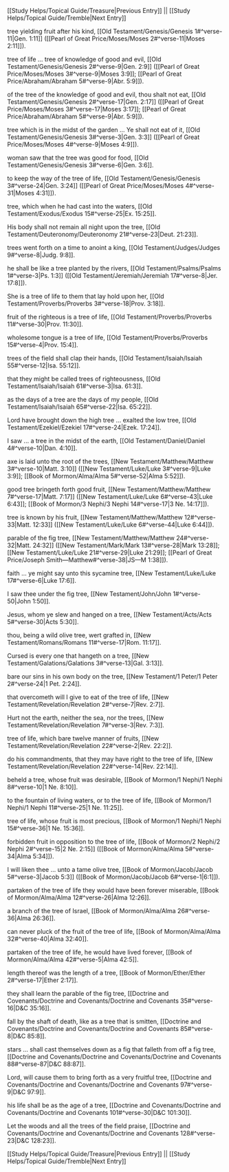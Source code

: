 [[Study Helps/Topical Guide/Treasure|Previous Entry]]  ||  [[Study Helps/Topical Guide/Tremble|Next Entry]]

 tree yielding fruit after his kind, [[Old Testament/Genesis/Genesis 1#^verse-11|Gen. 1:11]] ([[Pearl of Great Price/Moses/Moses 2#^verse-11|Moses 2:11]]).

 tree of life ... tree of knowledge of good and evil, [[Old Testament/Genesis/Genesis 2#^verse-9|Gen. 2:9]] ([[Pearl of Great Price/Moses/Moses 3#^verse-9|Moses 3:9]]; [[Pearl of Great Price/Abraham/Abraham 5#^verse-9|Abr. 5:9]]).

 of the tree of the knowledge of good and evil, thou shalt not eat, [[Old Testament/Genesis/Genesis 2#^verse-17|Gen. 2:17]] ([[Pearl of Great Price/Moses/Moses 3#^verse-17|Moses 3:17]]; [[Pearl of Great Price/Abraham/Abraham 5#^verse-9|Abr. 5:9]]).

 tree which is in the midst of the garden ... Ye shall not eat of it, [[Old Testament/Genesis/Genesis 3#^verse-3|Gen. 3:3]] ([[Pearl of Great Price/Moses/Moses 4#^verse-9|Moses 4:9]]).

 woman saw that the tree was good for food, [[Old Testament/Genesis/Genesis 3#^verse-6|Gen. 3:6]].

 to keep the way of the tree of life, [[Old Testament/Genesis/Genesis 3#^verse-24|Gen. 3:24]] ([[Pearl of Great Price/Moses/Moses 4#^verse-31|Moses 4:31]]).

 tree, which when he had cast into the waters, [[Old Testament/Exodus/Exodus 15#^verse-25|Ex. 15:25]].

 His body shall not remain all night upon the tree, [[Old Testament/Deuteronomy/Deuteronomy 21#^verse-23|Deut. 21:23]].

 trees went forth on a time to anoint a king, [[Old Testament/Judges/Judges 9#^verse-8|Judg. 9:8]].

 he shall be like a tree planted by the rivers, [[Old Testament/Psalms/Psalms 1#^verse-3|Ps. 1:3]] ([[Old Testament/Jeremiah/Jeremiah 17#^verse-8|Jer. 17:8]]).

 She is a tree of life to them that lay hold upon her, [[Old Testament/Proverbs/Proverbs 3#^verse-18|Prov. 3:18]].

 fruit of the righteous is a tree of life, [[Old Testament/Proverbs/Proverbs 11#^verse-30|Prov. 11:30]].

 wholesome tongue is a tree of life, [[Old Testament/Proverbs/Proverbs 15#^verse-4|Prov. 15:4]].

 trees of the field shall clap their hands, [[Old Testament/Isaiah/Isaiah 55#^verse-12|Isa. 55:12]].

 that they might be called trees of righteousness, [[Old Testament/Isaiah/Isaiah 61#^verse-3|Isa. 61:3]].

 as the days of a tree are the days of my people, [[Old Testament/Isaiah/Isaiah 65#^verse-22|Isa. 65:22]].

 Lord have brought down the high tree ... exalted the low tree, [[Old Testament/Ezekiel/Ezekiel 17#^verse-24|Ezek. 17:24]].

 I saw ... a tree in the midst of the earth, [[Old Testament/Daniel/Daniel 4#^verse-10|Dan. 4:10]].

 axe is laid unto the root of the trees, [[New Testament/Matthew/Matthew 3#^verse-10|Matt. 3:10]] ([[New Testament/Luke/Luke 3#^verse-9|Luke 3:9]]; [[Book of Mormon/Alma/Alma 5#^verse-52|Alma 5:52]]).

 good tree bringeth forth good fruit, [[New Testament/Matthew/Matthew 7#^verse-17|Matt. 7:17]] ([[New Testament/Luke/Luke 6#^verse-43|Luke 6:43]]; [[Book of Mormon/3 Nephi/3 Nephi 14#^verse-17|3 Ne. 14:17]]).

 tree is known by his fruit, [[New Testament/Matthew/Matthew 12#^verse-33|Matt. 12:33]] ([[New Testament/Luke/Luke 6#^verse-44|Luke 6:44]]).

 parable of the fig tree, [[New Testament/Matthew/Matthew 24#^verse-32|Matt. 24:32]] ([[New Testament/Mark/Mark 13#^verse-28|Mark 13:28]]; [[New Testament/Luke/Luke 21#^verse-29|Luke 21:29]]; [[Pearl of Great Price/Joseph Smith—Matthew#^verse-38|JS—M 1:38]]).

 faith ... ye might say unto this sycamine tree, [[New Testament/Luke/Luke 17#^verse-6|Luke 17:6]].

 I saw thee under the fig tree, [[New Testament/John/John 1#^verse-50|John 1:50]].

 Jesus, whom ye slew and hanged on a tree, [[New Testament/Acts/Acts 5#^verse-30|Acts 5:30]].

 thou, being a wild olive tree, wert grafted in, [[New Testament/Romans/Romans 11#^verse-17|Rom. 11:17]].

 Cursed is every one that hangeth on a tree, [[New Testament/Galations/Galations 3#^verse-13|Gal. 3:13]].

 bare our sins in his own body on the tree, [[New Testament/1 Peter/1 Peter 2#^verse-24|1 Pet. 2:24]].

 that overcometh will I give to eat of the tree of life, [[New Testament/Revelation/Revelation 2#^verse-7|Rev. 2:7]].

 Hurt not the earth, neither the sea, nor the trees, [[New Testament/Revelation/Revelation 7#^verse-3|Rev. 7:3]].

 tree of life, which bare twelve manner of fruits, [[New Testament/Revelation/Revelation 22#^verse-2|Rev. 22:2]].

 do his commandments, that they may have right to the tree of life, [[New Testament/Revelation/Revelation 22#^verse-14|Rev. 22:14]].

 beheld a tree, whose fruit was desirable, [[Book of Mormon/1 Nephi/1 Nephi 8#^verse-10|1 Ne. 8:10]].

 to the fountain of living waters, or to the tree of life, [[Book of Mormon/1 Nephi/1 Nephi 11#^verse-25|1 Ne. 11:25]].

 tree of life, whose fruit is most precious, [[Book of Mormon/1 Nephi/1 Nephi 15#^verse-36|1 Ne. 15:36]].

 forbidden fruit in opposition to the tree of life, [[Book of Mormon/2 Nephi/2 Nephi 2#^verse-15|2 Ne. 2:15]] ([[Book of Mormon/Alma/Alma 5#^verse-34|Alma 5:34]]).

 I will liken thee ... unto a tame olive tree, [[Book of Mormon/Jacob/Jacob 5#^verse-3|Jacob 5:3]] ([[Book of Mormon/Jacob/Jacob 6#^verse-1|6:1]]).

 partaken of the tree of life they would have been forever miserable, [[Book of Mormon/Alma/Alma 12#^verse-26|Alma 12:26]].

 a branch of the tree of Israel, [[Book of Mormon/Alma/Alma 26#^verse-36|Alma 26:36]].

 can never pluck of the fruit of the tree of life, [[Book of Mormon/Alma/Alma 32#^verse-40|Alma 32:40]].

 partaken of the tree of life, he would have lived forever, [[Book of Mormon/Alma/Alma 42#^verse-5|Alma 42:5]].

 length thereof was the length of a tree, [[Book of Mormon/Ether/Ether 2#^verse-17|Ether 2:17]].

 they shall learn the parable of the fig tree, [[Doctrine and Covenants/Doctrine and Covenants/Doctrine and Covenants 35#^verse-16|D&C 35:16]].

 fall by the shaft of death, like as a tree that is smitten, [[Doctrine and Covenants/Doctrine and Covenants/Doctrine and Covenants 85#^verse-8|D&C 85:8]].

 stars ... shall cast themselves down as a fig that falleth from off a fig tree, [[Doctrine and Covenants/Doctrine and Covenants/Doctrine and Covenants 88#^verse-87|D&C 88:87]].

 Lord, will cause them to bring forth as a very fruitful tree, [[Doctrine and Covenants/Doctrine and Covenants/Doctrine and Covenants 97#^verse-9|D&C 97:9]].

 his life shall be as the age of a tree, [[Doctrine and Covenants/Doctrine and Covenants/Doctrine and Covenants 101#^verse-30|D&C 101:30]].

 Let the woods and all the trees of the field praise, [[Doctrine and Covenants/Doctrine and Covenants/Doctrine and Covenants 128#^verse-23|D&C 128:23]].

[[Study Helps/Topical Guide/Treasure|Previous Entry]]  ||  [[Study Helps/Topical Guide/Tremble|Next Entry]]
